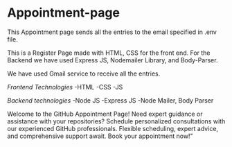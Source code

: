 # Appointment-page

This Appointment page sends all the entries to the email specified in .env file. 

This is a Register Page made with HTML, CSS for the front end.
For the Backend we have used Express JS, Nodemailer Library, and Body-Parser.

We have used Gmail service to receive all the entries. 

*Frontend Technologies*
-HTML
-CSS
-JS

*Backend technologies*
-Node JS
-Express JS
-Node Mailer, Body Parser


Welcome to the GitHub Appointment Page! Need expert guidance or assistance with your repositories? Schedule personalized consultations with our experienced GitHub professionals. Flexible scheduling, expert advice, and comprehensive support await. Book your appointment now!"


